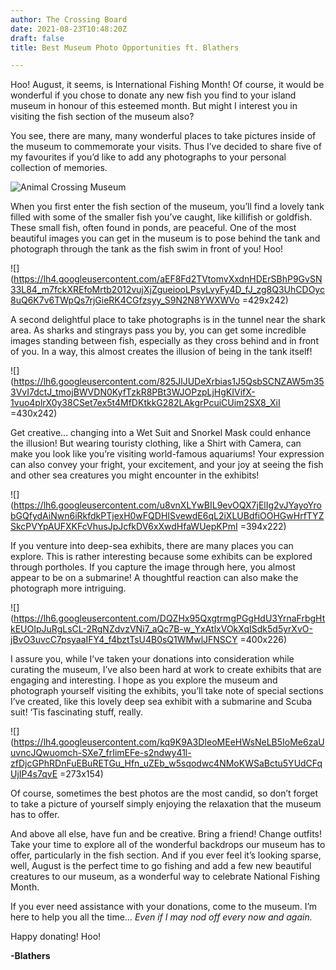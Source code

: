 ```yaml
---
author: The Crossing Board
date: 2021-08-23T10:48:20Z
draft: false
title: Best Museum Photo Opportunities ft. Blathers

---
```

Hoo! August, it seems, is International Fishing Month! Of course, it would be wonderful if you chose to donate any new fish you find to your island museum in honour of this esteemed month. But might I interest you in visiting the fish section of the museum also?

You see, there are many, many wonderful places to take pictures inside of the museum to commemorate your visits. Thus I’ve decided to share five of my favourites if you’d like to add any photographs to your personal collection of memories.

![Animal Crossing Museum](/images/news/unnamed.jpg)

When you first enter the fish section of the museum, you’ll find a lovely tank filled with some of the smaller fish you’ve caught, like killifish or goldfish. These small fish, often found in ponds, are peaceful. One of the most beautiful images you can get in the museum is to pose behind the tank and photograph through the tank as the fish swim in front of you! Hoo!

![](https://lh4.googleusercontent.com/aEF8Fd2TVtomvXxdnHDErSBhP9GvSN33L84_m7fckXREfoMrtb2012vujXjZgueiooLPsyLvyFy4D_fJ_zg8Q3UhCDOyc8uQ6K7v6TWpQs7rjGieRK4CGfzsyy_S9N2N8YWXWVo =429x242)

A second delightful place to take photographs is in the tunnel near the shark area. As sharks and stingrays pass you by, you can get some incredible images standing between fish, especially as they cross behind and in front of you. In a way, this almost creates the illusion of being in the tank itself!

![](https://lh6.googleusercontent.com/825JlJUDeXrbias1J5QsbSCNZAW5m353VvI7dctJ_tmojBWVDN0KyfTzkR8PBt3WJOPzpLjHgKIVifX-1vuo4plrX0y38CSet7ex5t4MfDKtkkG282LAkgrPcuiCUim2SX8_XiI =430x242)

Get creative… changing into a Wet Suit and Snorkel Mask could enhance the illusion! But wearing touristy clothing, like a Shirt with Camera, can make you look like you’re visiting world-famous aquariums! Your expression can also convey your fright, your excitement, and your joy at seeing the fish and other sea creatures you might encounter in the exhibits!

![](https://lh6.googleusercontent.com/u8vnXLYwBIL9evOQX7jElIg2vJYayoYrobGQfydAiNwn6iRkfdkPTjexH0wFQDHISvewdE6qL2iXLUBdfiOOHGwHrfTYZSkcPVYpAUFXKFcVhusJpJcfkDV6xXwdHfaWUepKPmI =394x222)

If you venture into deep-sea exhibits, there are many places you can explore. This is rather interesting because some exhibits can be explored through portholes. If you capture the image through here, you almost appear to be on a submarine! A thoughtful reaction can also make the photograph more intriguing.

![](https://lh6.googleusercontent.com/DQZHx95QxgtrmgPGgHdU3YrnaFrbgHtkEUOIpJuRgLsCL-2RgNZdvzVNi7_aQc7B-w_YxAtlxVOkXqISdk5d5yrXvO-jBvO3uvcC7psyaaIFY4_f4bztTsU4B0sQ1WMwlJFNSCY =400x226)

I assure you, while I’ve taken your donations into consideration while curating the museum, I’ve also been hard at work to create exhibits that are engaging and interesting. I hope as you explore the museum and photograph yourself visiting the exhibits, you’ll take note of special sections I’ve created, like this lovely deep sea exhibit with a submarine and Scuba suit! ‘Tis fascinating stuff, really.

![](https://lh4.googleusercontent.com/kq9K9A3DIeoMEeHWsNeLB5IoMe6zaUuvncJQwuomch-SXe7_frIimEFe-s2ndwy41l-zfDjcGPhRDnFuEBuRETGu_Hfn_uZEb_w5sqodwc4NMoKWSaBctu5YUdCFqUjIP4s7qvE =273x154)

Of course, sometimes the best photos are the most candid, so don’t forget to take a picture of yourself simply enjoying the relaxation that the museum has to offer.

And above all else, have fun and be creative. Bring a friend! Change outfits! Take your time to explore all of the wonderful backdrops our museum has to offer, particularly in the fish section. And if you ever feel it’s looking sparse, well, August is the perfect time to go fishing and add a few new beautiful creatures to our museum, as a wonderful way to celebrate National Fishing Month.

If you ever need assistance with your donations, come to the museum. I’m here to help you all the time… _Even if I may nod off every now and again._

Happy donating! Hoo!

**-Blathers**